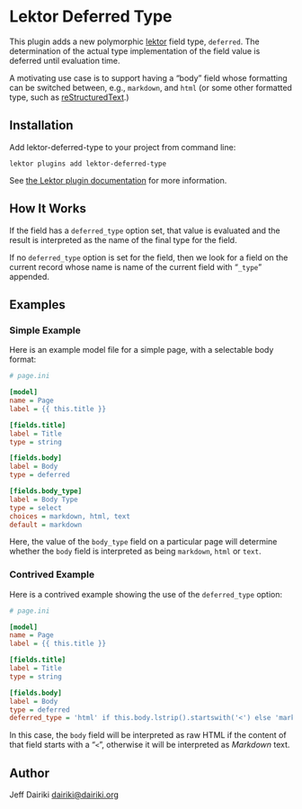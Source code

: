 # Lektor Deferred Type

This plugin adds a new polymorphic [lektor][] field type, `deferred`.
The determination of the actual type implementation of the field value
is deferred until evaluation time.

A motivating use case is to support having a “body” field whose
formatting can be switched between, e.g., `markdown`, and `html` (or
some other formatted type, such as [reStructuredText][rst].)

[lektor]: <https://www.getlektor.com/> "Lektor Static Content Management System"
[rst]: <https://pypi.org/project/lektor-rst/> "The lektor-rst plugin"

## Installation

Add lektor-deferred-type to your project from command line:

```
lektor plugins add lektor-deferred-type
```

See [the Lektor plugin documentation][plugins] for more information.

[plugins]: <https://www.getlektor.com/docs/plugins/>

## How It Works

If the field has a `deferred_type` option set, that value is evaluated
and the result is interpreted as the name of the final type for the
field.

If no `deferred_type` option is set for the field, then we look for a
field on the current record whose name is name of the current field
with “`_type`” appended.

## Examples

### Simple Example

Here is an example model file for a simple page, with a selectable body format:

```ini
# page.ini

[model]
name = Page
label = {{ this.title }}

[fields.title]
label = Title
type = string

[fields.body]
label = Body
type = deferred

[fields.body_type]
label = Body Type
type = select
choices = markdown, html, text
default = markdown
```

Here, the value of the `body_type` field on a particular page will
determine whether the `body` field is interpreted as being `markdown`,
`html` or `text`.

### Contrived Example

Here is a contrived example showing the use of the `deferred_type` option:

```ini
# page.ini

[model]
name = Page
label = {{ this.title }}

[fields.title]
label = Title
type = string

[fields.body]
label = Body
type = deferred
deferred_type = 'html' if this.body.lstrip().startswith('<') else 'markdown'
```

In this case, the `body` field will be interpreted as raw HTML if the
content of that field starts with a “`<`”, otherwise it will be
interpreted as _Markdown_ text.


## Author

Jeff Dairiki <dairiki@dairiki.org>

